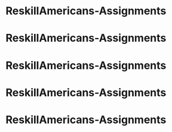 # ReskillAmericans-Assignments
# ReskillAmericans-Assignments
# ReskillAmericans-Assignments
# ReskillAmericans-Assignments
# ReskillAmericans-Assignments
